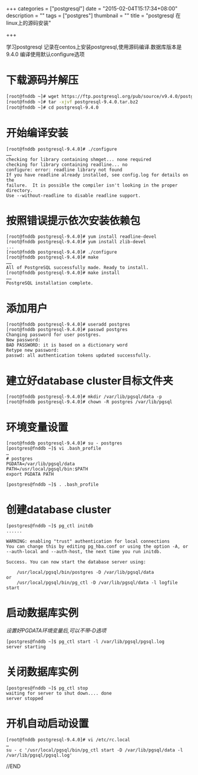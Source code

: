 +++
categories = ["postgresql"]
date = "2015-02-04T15:17:34+08:00"
description = ""
tags = ["postgres"]
thumbnail = ""
title = "postgresql 在linux上的源码安装"

+++

学习postgresql 记录在centos上安装postgresql,使用源码编译.数据库版本是9.4.0 编译使用默认configure选项

<!--more-->

# 下载源码并解压

```bash
[root@fnddb ~]# wget https://ftp.postgresql.org/pub/source/v9.4.0/postgresql-9.4.0.tar.bz2
[root@fnddb ~]# tar -xjvf postgresql-9.4.0.tar.bz2
[root@fnddb ~]# cd postgresql-9.4.0
```

# 开始编译安装

```
[root@fnddb postgresql-9.4.0]# ./configure
……
checking for library containing shmget... none required
checking for library containing readline... no
configure: error: readline library not found
If you have readline already installed, see config.log for details on the
failure.  It is possible the compiler isn't looking in the proper directory.
Use --without-readline to disable readline support.
```

# 按照错误提示依次安装依赖包

```
[root@fnddb postgresql-9.4.0]# yum install readline-devel
[root@fnddb postgresql-9.4.0]# yum install zlib-devel
...
[root@fnddb postgresql-9.4.0]# ./configure
[root@fnddb postgresql-9.4.0]# make
……
All of PostgreSQL successfully made. Ready to install.
[root@fnddb postgresql-9.4.0]# make install
……
PostgreSQL installation complete.
```

# 添加用户

```
[root@fnddb postgresql-9.4.0]# useradd postgres
[root@fnddb postgresql-9.4.0]# passwd postgres
Changing password for user postgres.
New password:
BAD PASSWORD: it is based on a dictionary word
Retype new password:
passwd: all authentication tokens updated successfully.
```

# 建立好database cluster目标文件夹

```
[root@fnddb postgresql-9.4.0]# mkdir /var/lib/pgsql/data -p
[root@fnddb postgresql-9.4.0]# chown -R postgres /var/lib/pgsql
```

# 环境变量设置

```
[root@fnddb postgresql-9.4.0]# su - postgres
[postgres@fnddb ~]$ vi .bash_profile
…
# postgres
PGDATA=/var/lib/pgsql/data
PATH=/usr/local/pgsql/bin:$PATH
export PGDATA PATH

[postgres@fnddb ~]$ . .bash_profile
```

# 创建database cluster

```
[postgres@fnddb ~]$ pg_ctl initdb
......

WARNING: enabling "trust" authentication for local connections
You can change this by editing pg_hba.conf or using the option -A, or
--auth-local and --auth-host, the next time you run initdb.

Success. You can now start the database server using:

    /usr/local/pgsql/bin/postgres -D /var/lib/pgsql/data
or
    /usr/local/pgsql/bin/pg_ctl -D /var/lib/pgsql/data -l logfile start
```

# 启动数据库实例

*设置好PGDATA环境变量后,可以不带-D选项*

```
[postgres@fnddb ~]$ pg_ctl start -l /var/lib/pgsql/pgsql.log
server starting
```

# 关闭数据库实例

```
[postgres@fnddb ~]$ pg_ctl stop
waiting for server to shut down.... done
server stopped
```

# 开机自动启动设置

```
[root@fnddb postgresql-9.4.0]# vi /etc/rc.local
…
su - c '/usr/local/pgsql/bin/pg_ctl start -D /var/lib/pgsql/data -l /var/lib/pgsql/pgsql.log'
```

//END


